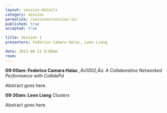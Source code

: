 ```yaml
---
layout: session-details
category: session
permalink: /sessions/session-12/
published: true
accepted: true

title: Session 1
presenters: Federico Camara Halac, Leon Liang

date: 2013-06-21 9:00am
room: 
---
```


**09:00am: Federico Camara Halac**
_,Äú1002,Äù: A Collaborative Networked Performance with CollidePd_

Abstract goes here.

**09:30am: Leon Liang**
_Clusters_

Abstract goes here.
